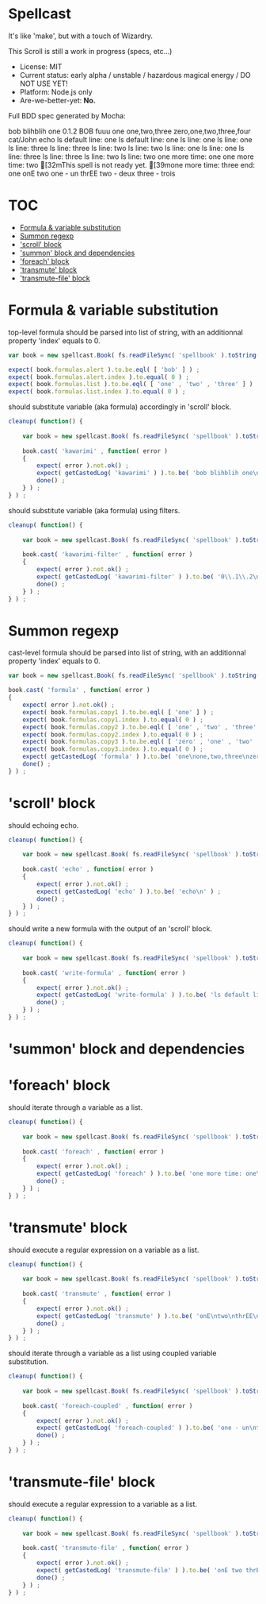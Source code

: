 

# Spellcast

It's like 'make', but with a touch of Wizardry.

This Scroll is still a work in progress (specs, etc...)

* License: MIT
* Current status: early alpha / unstable / hazardous magical energy / DO NOT USE YET!
* Platform: Node.js only
* Are-we-better-yet: **No.**



Full BDD spec generated by Mocha:

bob blihblih one
0\.1\.2
BOB
fuuu
one
one,two,three
zero,one,two,three,four
cat/John
echo
ls default line: one
ls default line: one
ls line: one
ls line: one
ls line: three
ls line: three
ls line: two
ls line: two
ls line: one
ls line: one
ls line: three
ls line: three
ls line: two
ls line: two
one more time: one
one more time: two
[32mThis spell is not ready yet.
[39mone more time: three
end: one
onE
two
one - un
thrEE
two - deux
three - trois
# TOC
   - [Formula & variable substitution](#formula--variable-substitution)
   - [Summon regexp](#summon-regexp)
   - ['scroll' block](#scroll-block)
   - ['summon' block and dependencies](#summon-block-and-dependencies)
   - ['foreach' block](#foreach-block)
   - ['transmute' block](#transmute-block)
   - ['transmute-file' block](#transmute-file-block)
<a name=""></a>
 
<a name="formula--variable-substitution"></a>
# Formula & variable substitution
top-level formula should be parsed into list of string, with an additionnal property 'index' equals to 0.

```js
var book = new spellcast.Book( fs.readFileSync( 'spellbook' ).toString() ) ;

expect( book.formulas.alert ).to.be.eql( [ 'bob' ] ) ;
expect( book.formulas.alert.index ).to.equal( 0 ) ;
expect( book.formulas.list ).to.be.eql( [ 'one' , 'two' , 'three' ] ) ;
expect( book.formulas.list.index ).to.equal( 0 ) ;
```

should substitute variable (aka formula) accordingly in 'scroll' block.

```js
cleanup( function() {
	
	var book = new spellcast.Book( fs.readFileSync( 'spellbook' ).toString() ) ;
	
	book.cast( 'kawarimi' , function( error )
	{
		expect( error ).not.ok() ;
		expect( getCastedLog( 'kawarimi' ) ).to.be( 'bob blihblih one\n' ) ;
		done() ;
	} ) ;
} ) ;
```

should substitute variable (aka formula) using filters.

```js
cleanup( function() {
	
	var book = new spellcast.Book( fs.readFileSync( 'spellbook' ).toString() ) ;
	
	book.cast( 'kawarimi-filter' , function( error )
	{
		expect( error ).not.ok() ;
		expect( getCastedLog( 'kawarimi-filter' ) ).to.be( '0\\.1\\.2\nBOB\nfuuu\n' ) ;
		done() ;
	} ) ;
} ) ;
```

<a name="summon-regexp"></a>
# Summon regexp
cast-level formula should be parsed into list of string, with an additionnal property 'index' equals to 0.

```js
var book = new spellcast.Book( fs.readFileSync( 'spellbook' ).toString() ) ;

book.cast( 'formula' , function( error )
{
	expect( error ).not.ok() ;
	expect( book.formulas.copy1 ).to.be.eql( [ 'one' ] ) ;
	expect( book.formulas.copy1.index ).to.equal( 0 ) ;
	expect( book.formulas.copy2 ).to.be.eql( [ 'one' , 'two' , 'three' ] ) ;
	expect( book.formulas.copy2.index ).to.equal( 0 ) ;
	expect( book.formulas.copy3 ).to.be.eql( [ 'zero' , 'one' , 'two' , 'three' , 'four' ] ) ;
	expect( book.formulas.copy3.index ).to.equal( 0 ) ;
	expect( getCastedLog( 'formula' ) ).to.be( 'one\none,two,three\nzero,one,two,three,four\n' ) ;
	done() ;
} ) ;
```

<a name="scroll-block"></a>
# 'scroll' block
should echoing echo.

```js
cleanup( function() {
	
	var book = new spellcast.Book( fs.readFileSync( 'spellbook' ).toString() ) ;
	
	book.cast( 'echo' , function( error )
	{
		expect( error ).not.ok() ;
		expect( getCastedLog( 'echo' ) ).to.be( 'echo\n' ) ;
		done() ;
	} ) ;
} ) ;
```

should write a new formula with the output of an 'scroll' block.

```js
cleanup( function() {
	
	var book = new spellcast.Book( fs.readFileSync( 'spellbook' ).toString() ) ;
	
	book.cast( 'write-formula' , function( error )
	{
		expect( error ).not.ok() ;
		expect( getCastedLog( 'write-formula' ) ).to.be( 'ls default line: one\nls line: one\nls line: three\nls line: two\nls line: one\nls line: three\nls line: two\n' ) ;
		done() ;
	} ) ;
} ) ;
```

<a name="summon-block-and-dependencies"></a>
# 'summon' block and dependencies
<a name="foreach-block"></a>
# 'foreach' block
should iterate through a variable as a list.

```js
cleanup( function() {
	
	var book = new spellcast.Book( fs.readFileSync( 'spellbook' ).toString() ) ;
	
	book.cast( 'foreach' , function( error )
	{
		expect( error ).not.ok() ;
		expect( getCastedLog( 'foreach' ) ).to.be( 'one more time: one\none more time: two\none more time: three\nend: one\n' ) ;
		done() ;
	} ) ;
} ) ;
```

<a name="transmute-block"></a>
# 'transmute' block
should execute a regular expression on a variable as a list.

```js
cleanup( function() {
	
	var book = new spellcast.Book( fs.readFileSync( 'spellbook' ).toString() ) ;
	
	book.cast( 'transmute' , function( error )
	{
		expect( error ).not.ok() ;
		expect( getCastedLog( 'transmute' ) ).to.be( 'onE\ntwo\nthrEE\n' ) ;
		done() ;
	} ) ;
} ) ;
```

should iterate through a variable as a list using coupled variable substitution.

```js
cleanup( function() {
	
	var book = new spellcast.Book( fs.readFileSync( 'spellbook' ).toString() ) ;
	
	book.cast( 'foreach-coupled' , function( error )
	{
		expect( error ).not.ok() ;
		expect( getCastedLog( 'foreach-coupled' ) ).to.be( 'one - un\ntwo - deux\nthree - trois\n' ) ;
		done() ;
	} ) ;
} ) ;
```

<a name="transmute-file-block"></a>
# 'transmute-file' block
should execute a regular expression to a variable as a list.

```js
cleanup( function() {
	
	var book = new spellcast.Book( fs.readFileSync( 'spellbook' ).toString() ) ;
	
	book.cast( 'transmute-file' , function( error )
	{
		expect( error ).not.ok() ;
		expect( getCastedLog( 'transmute-file' ) ).to.be( 'onE two thrEE\n' ) ;
		done() ;
	} ) ;
} ) ;
```

